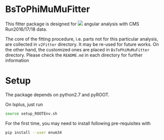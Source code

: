 # BsToPhiMuMuFitter

This fitter package is designed for ![](http://latex.codecogs.com/svg.latex?B_{s}^{0}\rightarrow{\Phi^{0}\mu\mu}) angular analysis with CMS Run2016/17/18 data.

The core of the fitting procedure, i.e. parts not for this particular analysis, are collected in `v2Fitter` directory. It may be re-used for future works. On the other hand, the customized ones are placed in `BsToPhiMuMuFitter` directory. Please check the `README.md` in each directory for further information

# Setup

The package depends on python2.7 and pyROOT.

On lxplus, just run

```bash
source setup_ROOTEnv.sh
```

For the first time, you may need to install following pre-requisites with

```bash
pip install --user enum34
```
